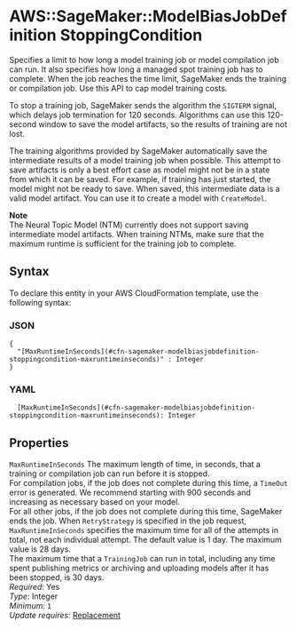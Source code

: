 # AWS::SageMaker::ModelBiasJobDefinition StoppingCondition<a name="aws-properties-sagemaker-modelbiasjobdefinition-stoppingcondition"></a>

Specifies a limit to how long a model training job or model compilation job can run\. It also specifies how long a managed spot training job has to complete\. When the job reaches the time limit, SageMaker ends the training or compilation job\. Use this API to cap model training costs\.

To stop a training job, SageMaker sends the algorithm the `SIGTERM` signal, which delays job termination for 120 seconds\. Algorithms can use this 120\-second window to save the model artifacts, so the results of training are not lost\.

The training algorithms provided by SageMaker automatically save the intermediate results of a model training job when possible\. This attempt to save artifacts is only a best effort case as model might not be in a state from which it can be saved\. For example, if training has just started, the model might not be ready to save\. When saved, this intermediate data is a valid model artifact\. You can use it to create a model with `CreateModel`\.

**Note**  
The Neural Topic Model \(NTM\) currently does not support saving intermediate model artifacts\. When training NTMs, make sure that the maximum runtime is sufficient for the training job to complete\.

## Syntax<a name="aws-properties-sagemaker-modelbiasjobdefinition-stoppingcondition-syntax"></a>

To declare this entity in your AWS CloudFormation template, use the following syntax:

### JSON<a name="aws-properties-sagemaker-modelbiasjobdefinition-stoppingcondition-syntax.json"></a>

```
{
  "[MaxRuntimeInSeconds](#cfn-sagemaker-modelbiasjobdefinition-stoppingcondition-maxruntimeinseconds)" : Integer
}
```

### YAML<a name="aws-properties-sagemaker-modelbiasjobdefinition-stoppingcondition-syntax.yaml"></a>

```
  [MaxRuntimeInSeconds](#cfn-sagemaker-modelbiasjobdefinition-stoppingcondition-maxruntimeinseconds): Integer
```

## Properties<a name="aws-properties-sagemaker-modelbiasjobdefinition-stoppingcondition-properties"></a>

`MaxRuntimeInSeconds` <a name="cfn-sagemaker-modelbiasjobdefinition-stoppingcondition-maxruntimeinseconds"></a>
The maximum length of time, in seconds, that a training or compilation job can run before it is stopped\.  
For compilation jobs, if the job does not complete during this time, a `TimeOut` error is generated\. We recommend starting with 900 seconds and increasing as necessary based on your model\.  
For all other jobs, if the job does not complete during this time, SageMaker ends the job\. When `RetryStrategy` is specified in the job request, `MaxRuntimeInSeconds` specifies the maximum time for all of the attempts in total, not each individual attempt\. The default value is 1 day\. The maximum value is 28 days\.  
The maximum time that a `TrainingJob` can run in total, including any time spent publishing metrics or archiving and uploading models after it has been stopped, is 30 days\.  
_Required_: Yes  
_Type_: Integer  
_Minimum_: `1`  
_Update requires_: [Replacement](https://docs.aws.amazon.com/AWSCloudFormation/latest/UserGuide/using-cfn-updating-stacks-update-behaviors.html#update-replacement)
